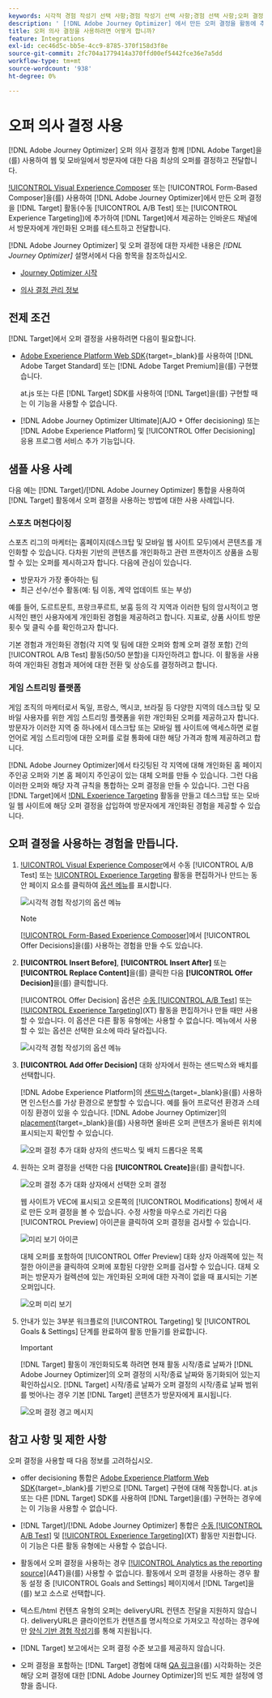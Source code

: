 ```yaml
---
keywords: 시각적 경험 작성기 선택 사항;경험 작성기 선택 사항;경험 선택 사항;오퍼 결정;offer decisioning;ajo;여정 최적화 도구
description: ' [!DNL Adobe Journey Optimizer] 에서 만든 오퍼 결정을 활동에 추가하는 방법을 알아봅니다.'
title: 오퍼 의사 결정을 사용하려면 어떻게 합니까?
feature: Integrations
exl-id: cec46d5c-bb5e-4cc9-8785-370f158d3f8e
source-git-commit: 2fc704a1779414a370ffd00ef5442fce36e7a5dd
workflow-type: tm+mt
source-wordcount: '938'
ht-degree: 0%

---
```


# 오퍼 의사 결정 사용

[!DNL Adobe Journey Optimizer] 오퍼 의사 결정과 함께 [!DNL Adobe Target]을(를) 사용하여 웹 및 모바일에서 방문자에 대한 다음 최상의 오퍼를 결정하고 전달합니다.

[!UICONTROL Visual Experience Composer](VEC) 또는 [!UICONTROL Form-Based Composer]을(를) 사용하여 [!DNL Adobe Journey Optimizer]에서 만든 오퍼 결정을 [!DNL Target] 활동(수동 [!UICONTROL A/B Test] 또는 [!UICONTROL Experience Targeting])에 추가하여 [!DNL Target]에서 제공하는 인바운드 채널에서 방문자에게 개인화된 오퍼를 테스트하고 전달합니다.

[!DNL Adobe Journey Optimizer] 및 오퍼 결정에 대한 자세한 내용은 *[!DNL Journey Optimizer]* 설명서에서 다음 항목을 참조하십시오.

* [Journey Optimizer 시작](https://experienceleague.adobe.com/docs/journey-optimizer/using/get-started/get-started.html)

* [의사 결정 관리 정보](https://experienceleague.adobe.com/docs/journey-optimizer/using/offer-decisioning/get-started-decision/starting-offer-decisioning.html?lang=ko-KR)

## 전제 조건

[!DNL Target]에서 오퍼 결정을 사용하려면 다음이 필요합니다.

* [Adobe Experience Platform Web SDK](https://experienceleague.adobe.com/docs/target-dev/developer/client-side/aep-web-sdk.html){target=_blank}를 사용하여 [!DNL Adobe Target Standard] 또는 [!DNL Adobe Target Premium]을(를) 구현했습니다.

  at.js 또는 다른 [!DNL Target] SDK를 사용하여 [!DNL Target]을(를) 구현할 때는 이 기능을 사용할 수 없습니다.

* [!DNL Adobe Journey Optimizer Ultimate](AJO + Offer decisioning) 또는 [!DNL Adobe Experience Platform] 및 [!UICONTROL Offer Decisioning] 응용 프로그램 서비스 추가 기능입니다.

## 샘플 사용 사례

다음 예는 [!DNL Target]/[!DNL Adobe Journey Optimizer] 통합을 사용하여 [!DNL Target] 활동에서 오퍼 결정을 사용하는 방법에 대한 사용 사례입니다.

### 스포츠 머천다이징

스포츠 리그의 마케터는 홈페이지(데스크탑 및 모바일 웹 사이트 모두)에서 콘텐츠를 개인화할 수 있습니다. 다차원 기반의 콘텐츠를 개인화하고 관련 프랜차이즈 상품을 쇼핑할 수 있는 오퍼를 제시하고자 합니다. 다음에 관심이 있습니다.

* 방문자가 가장 좋아하는 팀
* 최근 선수/선수 활동(예: 팀 이동, 계약 업데이트 또는 부상)

예를 들어, 도르트문트, 프랑크푸르트, 보훔 등의 각 지역과 이러한 팀의 암시적이고 명시적인 팬인 사용자에게 개인화된 경험을 제공하려고 합니다. 지표로, 상품 사이트 방문 횟수 및 클릭 수를 확인하고자 합니다.

기본 경험과 개인화된 경험(각 지역 및 팀에 대한 오퍼와 함께 오퍼 결정 포함) 간의 [!UICONTROL A/B Test] 활동(50/50 분할)을 디자인하려고 합니다. 이 활동을 사용하여 개인화된 경험과 제어에 대한 전환 및 상승도를 결정하려고 합니다.

### 게임 스트리밍 플랫폼

게임 조직의 마케터로서 독일, 프랑스, 멕시코, 브라질 등 다양한 지역의 데스크탑 및 모바일 사용자를 위한 게임 스트리밍 플랫폼을 위한 개인화된 오퍼를 제공하고자 합니다. 방문자가 이러한 지역 중 하나에서 데스크탑 또는 모바일 웹 사이트에 액세스하면 로컬 언어로 게임 스트리밍에 대한 오퍼를 로컬 통화에 대한 해당 가격과 함께 제공하려고 합니다.

[!DNL Adobe Journey Optimizer]에서 타깃팅된 각 지역에 대해 개인화된 홈 페이지 주인공 오퍼와 기본 홈 페이지 주인공이 있는 대체 오퍼를 만들 수 있습니다. 그런 다음 이러한 오퍼와 해당 자격 규칙을 통합하는 오퍼 결정을 만들 수 있습니다. 그런 다음 [!DNL Target]에서 [!DNL Experience Targeting](XT) 활동을 만들고 데스크탑 또는 모바일 웹 사이트에 해당 오퍼 결정을 삽입하여 방문자에게 개인화된 경험을 제공할 수 있습니다.

## 오퍼 결정을 사용하는 경험을 만듭니다.

1. [!UICONTROL Visual Experience Composer](VEC)에서 수동 [!UICONTROL A/B Test] 또는 [!UICONTROL Experience Targeting](XT) 활동을 편집하거나 만드는 동안 페이지 요소를 클릭하여 [옵션 메뉴](/help/main/c-experiences/c-visual-experience-composer/viztarget-options.md)를 표시합니다.

   ![시각적 경험 작성기의 옵션 메뉴](assets/options-menu1.png)

   >[!NOTE]
   >
   >[[!UICONTROL Form-Based Experience Composer]](/help/main/c-experiences/form-experience-composer.md)에서 [!UICONTROL Offer Decisions]을(를) 사용하는 경험을 만들 수도 있습니다.

1. **[!UICONTROL Insert Before]**, **[!UICONTROL Insert After]** 또는 **[!UICONTROL Replace Content]**&#x200B;을(를) 클릭한 다음 **[!UICONTROL Offer Decision]**&#x200B;을(를) 클릭합니다.

   [!UICONTROL Offer Decision] 옵션은 [수동 [!UICONTROL A/B Test]](/help/main/c-activities/t-test-ab/test-ab.md#types) 또는 [[!UICONTROL Experience Targeting]](/help/main/c-activities/t-experience-target/experience-target.md)(XT) 활동을 편집하거나 만들 때만 사용할 수 있습니다. 이 옵션은 다른 활동 유형에는 사용할 수 없습니다. 메뉴에서 사용할 수 있는 옵션은 선택한 요소에 따라 달라집니다.

   ![시각적 경험 작성기의 옵션 메뉴](assets/options-menu.png)

1. **[!UICONTROL Add Offer Decision]** 대화 상자에서 원하는 샌드박스와 배치를 선택합니다.

   [!DNL Adobe Experience Platform]의 [샌드박스](https://experienceleague.adobe.com/docs/experience-platform/sandbox/ui/overview.html){target=_blank}을(를) 사용하면 인스턴스를 가상 환경으로 분할할 수 있습니다. 예를 들어 프로덕션 환경과 스테이징 환경이 있을 수 있습니다. [!DNL Adobe Journey Optimizer]의 [placement](https://experienceleague.adobe.com/docs/journey-optimizer/using/offer-decisioning/create-components/creating-placements.html){target=_blank}을(를) 사용하면 올바른 오퍼 콘텐츠가 올바른 위치에 표시되는지 확인할 수 있습니다.

   ![오퍼 결정 추가 대화 상자의 샌드박스 및 배치 드롭다운 목록](/help/main/c-integrating-target-with-mac/ajo/assets/sandbox-placement.png)

1. 원하는 오퍼 결정을 선택한 다음 **[!UICONTROL Create]**&#x200B;을(를) 클릭합니다.

   ![오퍼 결정 추가 대화 상자에서 선택한 오퍼 결정](assets/offer-decision.png)

   웹 사이트가 VEC에 표시되고 오른쪽의 [!UICONTROL Modifications] 창에서 새로 만든 오퍼 결정을 볼 수 있습니다. 수정 사항을 마우스로 가리킨 다음 [!UICONTROL Preview] 아이콘을 클릭하여 오퍼 결정을 검사할 수 있습니다.

   ![미리 보기 아이콘](assets/preview-icon.png)

   대체 오퍼를 포함하여 [!UICONTROL Offer Preview] 대화 상자 아래쪽에 있는 적절한 아이콘을 클릭하여 오퍼에 포함된 다양한 오퍼를 검사할 수 있습니다. 대체 오퍼는 방문자가 컬렉션에 있는 개인화된 오퍼에 대한 자격이 없을 때 표시되는 기본 오퍼입니다.

   ![오퍼 미리 보기](assets/offer-preview.png)

1. 안내가 있는 3부분 워크플로의 [!UICONTROL Targeting] 및 [!UICONTROL Goals & Settings] 단계를 완료하여 활동 만들기를 완료합니다.

   >[!IMPORTANT]
   >
   >[!DNL Target] 활동이 개인화되도록 하려면 현재 활동 시작/종료 날짜가 [!DNL Adobe Journey Optimizer]의 오퍼 결정의 시작/종료 날짜와 동기화되어 있는지 확인하십시오. [!DNL Target] 시작/종료 날짜가 오퍼 결정의 시작/종료 날짜 범위를 벗어나는 경우 기본 [!DNL Target] 콘텐츠가 방문자에게 표시됩니다.

   ![오퍼 결정 경고 메시지](/help/main/c-integrating-target-with-mac/ajo/assets/offer-decision-warning.png)

## 참고 사항 및 제한 사항

오퍼 결정을 사용할 때 다음 정보를 고려하십시오.

* offer decisioning 통합은 [Adobe Experience Platform Web SDK](https://experienceleague.adobe.com/docs/target-dev/developer/client-side/aep-web-sdk.html){target=_blank}를 기반으로 [!DNL Target] 구현에 대해 작동합니다. at.js 또는 다른 [!DNL Target] SDK를 사용하여 [!DNL Target]을(를) 구현하는 경우에는 이 기능을 사용할 수 없습니다.

* [!DNL Target]/[!DNL Adobe Journey Optimizer] 통합은 [수동 [!UICONTROL A/B Test]](/help/main/c-activities/t-test-ab/test-ab.md#types) 및 [[!UICONTROL Experience Targeting]](/help/main/c-activities/t-experience-target/experience-target.md)(XT) 활동만 지원합니다. 이 기능은 다른 활동 유형에는 사용할 수 없습니다.

* 활동에서 오퍼 결정을 사용하는 경우 [[!UICONTROL Analytics as the reporting source]](/help/main/c-integrating-target-with-mac/a4t/a4t.md)(A4T)을(를) 사용할 수 없습니다. 활동에서 오퍼 결정을 사용하는 경우 활동 설정 중 [!UICONTROL Goals and Settings] 페이지에서 [!DNL Target]을(를) 보고 소스로 선택합니다.

* 텍스트/html 컨텐츠 유형의 오퍼는 deliveryURL 컨텐츠 전달을 지원하지 않습니다. deliveryURL은 클라이언트가 컨텐츠를 명시적으로 가져오고 작성하는 경우에만 [양식 기반 경험 작성기](/help/main/c-experiences/form-experience-composer.md)를 통해 지원됩니다.

* [!DNL Target] 보고에서는 오퍼 결정 수준 보고를 제공하지 않습니다.

* 오퍼 결정을 포함하는 [!DNL Target] 경험에 대해 [QA 링크](/help/main/c-activities/c-activity-qa/activity-qa.md)을(를) 시각화하는 것은 해당 오퍼 결정에 대한 [!DNL Adobe Journey Optimizer]의 빈도 제한 설정에 영향을 줍니다.
